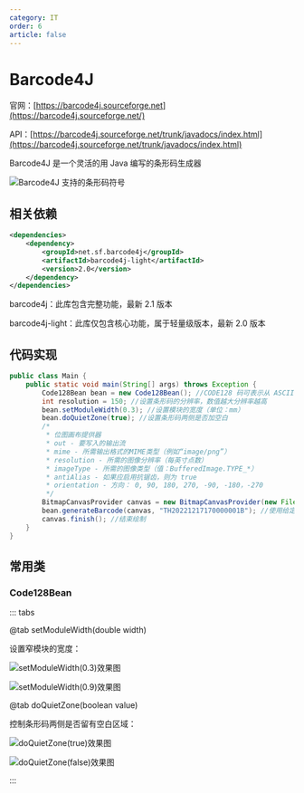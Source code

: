```yaml
---
category: IT
order: 6
article: false
---
```


# Barcode4J

<!-- more -->

官网：[https://barcode4j.sourceforge.net](https://barcode4j.sourceforge.net/)

API：[https://barcode4j.sourceforge.net/trunk/javadocs/index.html](https://barcode4j.sourceforge.net/trunk/javadocs/index.html)

Barcode4J 是一个灵活的用 Java 编写的条形码生成器

![Barcode4J 支持的条形码符号](https://img.sherry4869.com/blog/it/java/junior/tools/barcode4j/img_3.png)

## 相关依赖

```xml
<dependencies>
    <dependency>
        <groupId>net.sf.barcode4j</groupId>
        <artifactId>barcode4j-light</artifactId>
        <version>2.0</version>
    </dependency>
</dependencies>
```

barcode4j：此库包含完整功能，最新 2.1 版本

barcode4j-light：此库仅包含核心功能，属于轻量级版本，最新 2.0 版本

## 代码实现

```java
public class Main {
    public static void main(String[] args) throws Exception {
        Code128Bean bean = new Code128Bean(); //CODE128 码可表示从 ASCII 0 到ASCII 127 共128个字符，故称128码。其中包含了数字、字母和符号字符
        int resolution = 150; //设置条形码的分辨率，数值越大分辨率越高
        bean.setModuleWidth(0.3); //设置模块的宽度（单位：mm）
        bean.doQuietZone(true); //设置条形码两侧是否加空白
        /*
         * 位图画布提供器
         * out - 要写入的输出流
         * mime - 所需输出格式的MIME类型（例如“image/png”）
         * resolution - 所需的图像分辨率（每英寸点数）
         * imageType - 所需的图像类型（值：BufferedImage.TYPE_*）
         * antiAlias - 如果应启用抗锯齿，则为 true
         * orientation - 方向： 0, 90, 180, 270, -90, -180，-270
         */
        BitmapCanvasProvider canvas = new BitmapCanvasProvider(new FileOutputStream("src/main/resources/TH20221217170000001B.png"), "image/png", resolution, BufferedImage.TYPE_BYTE_BINARY, false, 0);
        bean.generateBarcode(canvas, "TH20221217170000001B"); //使用给定的画布生成条形码，以将条形码呈现为其输出格式
        canvas.finish(); //结束绘制
    }
}
```

## 常用类

### Code128Bean

::: tabs

@tab setModuleWidth(double width)

设置窄模块的宽度：

![setModuleWidth(0.3)效果图](https://img.sherry4869.com/blog/it/java/junior/tools/barcode4j/img.png)

![setModuleWidth(0.9)效果图](https://img.sherry4869.com/blog/it/java/junior/tools/barcode4j/img_1.png)


@tab doQuietZone(boolean value)

控制条形码两侧是否留有空白区域：

![doQuietZone(true)效果图](https://img.sherry4869.com/blog/it/java/junior/tools/barcode4j/img.png)

![doQuietZone(false)效果图](https://img.sherry4869.com/blog/it/java/junior/tools/barcode4j/img_2.png)

:::